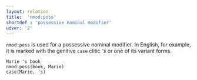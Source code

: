 ```yaml
---
layout: relation
title:  'nmod:poss'
shortdef : 'possessive nominal modifier'
udver: '2'
---
```


`nmod:poss` is used for a possessive nominal modifier. In English, for example, it is marked with the genitive `case` clitic _'s_ or one of its variant forms.

~~~ sdparse
Marie 's book
nmod:poss(book, Marie)
case(Marie, 's)
~~~

<!-- Interlanguage links updated Út 9. května 2023, 20:04:21 CEST -->
